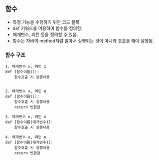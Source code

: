 ## 함수
- 특정 기능을 수행하기 위한 코드 블록
- def 키워드를 이용하여 함수를 정의함.
- 매개변수, 리턴 등을 정의할 수 있음.
- 함수는 자바의 method처럼 알아서 실행되는 것이 아니라 호출을 해야 실행됨.

### 함수 구조
```
1. 매개변수 x, 리턴 x
def [함수이름()]:
    함수호출 시 실행내용


2. 매개변수 x, 리턴 o
def [함수이름()]:
    함수호출 시 실행내용
    return 반환값

3. 매개변수 o, 리턴 x
def [함수이름(매개변수)]:
    함수호출 시 실행내용

4. 매개변수 o, 리턴 o
def [함수이름(매개변수)]:
    함수호출 시 실행내용
    return 반환값

```
